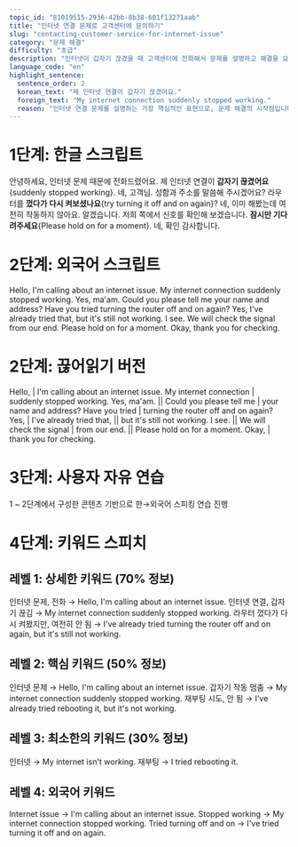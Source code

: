 ```yaml
---
topic_id: "81019515-2936-42bb-8b38-601f13271aab"
title: "인터넷 연결 문제로 고객센터에 문의하기"
slug: "contacting-customer-service-for-internet-issue"
category: "문제 해결"
difficulty: "초급"
description: "인터넷이 갑자기 끊겼을 때 고객센터에 전화해서 문제를 설명하고 해결을 요청하는 상황의 대화입니다."
language_code: "en"
highlight_sentence:
  sentence_order: 2
  korean_text: "제 인터넷 연결이 갑자기 끊겼어요."
  foreign_text: "My internet connection suddenly stopped working."
  reason: "인터넷 연결 문제를 설명하는 가장 핵심적인 표현으로, 문제 해결의 시작점입니다."
---
```


# 1단계: 한글 스크립트

안녕하세요, 인터넷 문제 때문에 전화드렸어요.
제 인터넷 연결이 **갑자기 끊겼어요**{suddenly stopped working}.
네, 고객님. 성함과 주소를 말씀해 주시겠어요?
라우터를 **껐다가 다시 켜보셨나요**{try turning it off and on again}?
네, 이미 해봤는데 여전히 작동하지 않아요.
알겠습니다. 저희 쪽에서 신호를 확인해 보겠습니다. **잠시만 기다려주세요**{Please hold on for a moment}.
네, 확인 감사합니다.

# 2단계: 외국어 스크립트

Hello, I'm calling about an internet issue.
My internet connection suddenly stopped working.
Yes, ma'am. Could you please tell me your name and address?
Have you tried turning the router off and on again?
Yes, I've already tried that, but it's still not working.
I see. We will check the signal from our end. Please hold on for a moment.
Okay, thank you for checking.

# 2단계: 끊어읽기 버전

Hello, | I'm calling about an internet issue.
My internet connection | suddenly stopped working.
Yes, ma'am. || Could you please tell me | your name and address?
Have you tried | turning the router off and on again?
Yes, | I've already tried that, || but it's still not working.
I see. || We will check the signal | from our end. || Please hold on for a moment.
Okay, | thank you for checking.

# 3단계: 사용자 자유 연습

1 ~ 2단계에서 구성한 콘텐츠 기반으로 한→외국어 스피킹 연습 진행

# 4단계: 키워드 스피치

## 레벨 1: 상세한 키워드 (70% 정보)

인터넷 문제, 전화 → Hello, I'm calling about an internet issue.
인터넷 연결, 갑자기 끊김 → My internet connection suddenly stopped working.
라우터 껐다가 다시 켜봤지만, 여전히 안 됨 → I've already tried turning the router off and on again, but it's still not working.

## 레벨 2: 핵심 키워드 (50% 정보)

인터넷 문제 → Hello, I'm calling about an internet issue.
갑자기 작동 멈춤 → My internet connection suddenly stopped working.
재부팅 시도, 안 됨 → I've already tried rebooting it, but it's not working.

## 레벨 3: 최소한의 키워드 (30% 정보)

인터넷 → My internet isn't working.
재부팅 → I tried rebooting it.

## 레벨 4: 외국어 키워드

Internet issue → I'm calling about an internet issue.
Stopped working → My internet connection stopped working.
Tried turning off and on → I've tried turning it off and on again.
